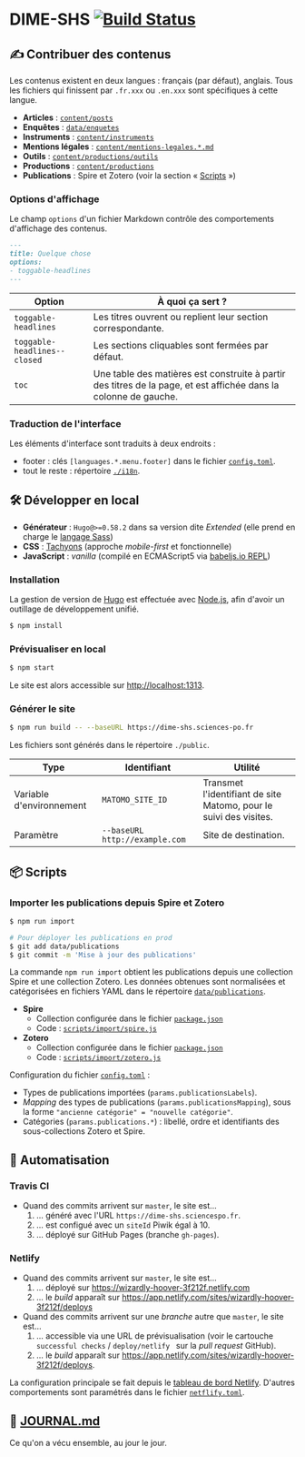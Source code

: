 # DIME-SHS [![Build Status](https://travis-ci.com/CDSP-SCPO/site-DIME-SHS.svg?branch=master)](https://travis-ci.com/CDSP-SCPO/site-DIME-SHS)


## ✍️ Contribuer des contenus

Les contenus existent en deux langues : français (par défaut), anglais.
Tous les fichiers qui finissent par `.fr.xxx` ou `.en.xxx` sont spécifiques à cette langue.

- **Articles** : [`content/posts`](content/posts)
- **Enquêtes** : [`data/enquetes`](data/enquetes)
- **Instruments** : [`content/instruments`](content/instruments)
- **Mentions légales** : [`content/mentions-legales.*.md`](content)
- **Outils** : [`content/productions/outils`](content/productions/outils)
- **Productions** : [`content/productions`](content/productions)
- **Publications** : Spire et Zotero (voir la section « [Scripts](#scripts) »)

### Options d'affichage

Le champ `options` d'un fichier Markdown contrôle des comportements d'affichage des contenus.

```markdown
---
title: Quelque chose
options:
- toggable-headlines
---
```

| Option                        | À quoi ça sert ?
| ---                           | ---
| `toggable-headlines`          | Les titres ouvrent ou replient leur section correspondante.
| `toggable-headlines--closed`  | Les sections cliquables sont fermées par défaut.
| `toc`                         | Une table des matières est construite à partir des titres de la page, et est affichée dans la colonne de gauche.

### Traduction de l'interface

Les éléments d'interface sont traduits à deux endroits :

- footer : clés `[languages.*.menu.footer]` dans le fichier [`config.toml`](config.toml).
- tout le reste : répertoire [`./i18n`](i18n).


## 🛠 Développer en local

- **Générateur** : `Hugo@>=0.58.2` dans sa version dite _Extended_ (elle prend en charge le [langage Sass][])
- **CSS** : [Tachyons][] (approche _mobile-first_ et fonctionnelle)
- **JavaScript** : _vanilla_ (compilé en ECMAScript5 via [babeljs.io REPL][])

### Installation

La gestion de version de [Hugo][] est effectuée avec [Node.js][],
afin d'avoir un outillage de développement unifié.

```bash
$ npm install
```

### Prévisualiser en local

```bash
$ npm start
```

Le site est alors accessible sur [http://localhost:1313](http://localhost:1313).

### Générer le site

```bash
$ npm run build -- --baseURL https://dime-shs.sciences-po.fr
```

Les fichiers sont générés dans le répertoire `./public`.

| Type                      | Identifiant                     | Utilité
| ---                       | ---                             | ---
| Variable d'environnement  | `MATOMO_SITE_ID`                | Transmet l'identifiant de site Matomo, pour le suivi des visites.
| Paramètre                 | `--baseURL http://example.com`  | Site de destination.


## 📦 Scripts

### Importer les publications depuis Spire et Zotero

```bash
$ npm run import

# Pour déployer les publications en prod
$ git add data/publications
$ git commit -m 'Mise à jour des publications'
```

La commande `npm run import` obtient les publications depuis une collection Spire et une collection Zotero.
Les données obtenues sont normalisées et catégorisées en fichiers YAML dans le répertoire [`data/publications`](data/publications).

- **Spire**
  - Collection configurée dans le fichier [`package.json`](package.json)
  - Code : [`scripts/import/spire.js`](scripts/import/spire.js)
- **Zotero**
  - Collection configurée dans le fichier [`package.json`](package.json)
  - Code : [`scripts/import/zotero.js`](scripts/import/zotero.js)

Configuration du fichier [`config.toml`](config.toml) :

- Types de publications importées (`params.publicationsLabels`).
- _Mapping_ des types de publications (`params.publicationsMapping`), sous la forme `"ancienne catégorie" = "nouvelle catégorie"`.
- Catégories (`params.publications.*`) : libellé, ordre et identifiants des sous-collections Zotero et Spire.

## 🤖 Automatisation

### Travis CI

- Quand des commits arrivent sur `master`, le site est…
  1. … généré avec l'URL `https://dime-shs.sciencespo.fr`.
  1. … est configué avec un `siteId` Piwik égal à 10.
  1. … déployé sur GitHub Pages (branche `gh-pages`).

### Netlify

- Quand des commits arrivent sur `master`, le site est…
  1. … déployé sur https://wizardly-hoover-3f212f.netlify.com
  1. … le _build_ apparaît sur https://app.netlify.com/sites/wizardly-hoover-3f212f/deploys
- Quand des commits arrivent sur une _branche_ autre que `master`, le site est…
  1. … accessible via une URL de prévisualisation (voir le cartouche `successful checks` / `deploy/netlify ` sur la _pull request_ GitHub).
  1. … le _build_ apparaît sur https://app.netlify.com/sites/wizardly-hoover-3f212f/deploys.

La configuration principale se fait depuis le [tableau de bord Netlify][].
D'autres comportements sont paramétrés dans le fichier [`netflify.toml`](netlify.toml).

## 📖 [JOURNAL.md](JOURNAL.md)

Ce qu'on a vécu ensemble, au jour le jour.

[Hugo]: https://gohugo.io
[Node.js]: https://nodejs.org
[hugo-releases]: https://github.com/gohugoio/hugo/releases
[nodejs-releases]: https://nodejs.org/fr/download/
[tableau de bord Netlify]: https://app.netlify.com/sites/wizardly-hoover-3f212f
[langage Sass]: https://sass-lang.com/guide
[Tachyons]: https://tachyons.io
[babeljs.io REPL]: http://babeljs.io/repl#?babili=false&browsers=safari%20%3E%2B&build=&builtIns=false&spec=false&loose=false&code_lz=Q&debug=false&forceAllTransforms=false&shippedProposals=false&circleciRepo=&evaluate=false&fileSize=false&sourceType=module&lineWrap=true&presets=env&prettier=false&targets=&version=6.26.0&envVersion=1.6.2
